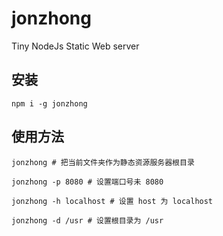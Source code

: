 # jonzhong

Tiny NodeJs Static Web server

## 安装
```
npm i -g jonzhong
```

## 使用方法


```
jonzhong # 把当前文件夹作为静态资源服务器根目录

jonzhong -p 8080 # 设置端口号未 8080

jonzhong -h localhost # 设置 host 为 localhost

jonzhong -d /usr # 设置根目录为 /usr
```



